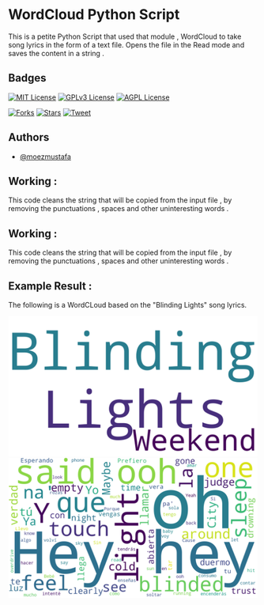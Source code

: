
# WordCloud Python Script

This is a petite Python Script that used that module , WordCloud
to take song lyrics in the form of a text file. Opens the file in 
the Read mode and saves the content in a string .






## Badges


[![MIT License](https://img.shields.io/github/issues/moezmustafa/WhatsApp-Clone-in-Cpp)](https://github.com/tterb/atomic-design-ui/blob/master/LICENSEs)
[![GPLv3 License](https://img.shields.io/badge/License-GPL%20v3-yellow.svg)](https://opensource.org/licenses/)
[![AGPL License](https://img.shields.io/badge/license-AGPL-blue.svg)](http://www.gnu.org/licenses/agpl-3.0)

[![Forks](https://img.shields.io/github/forks/moezmustafa/WhatsApp-Clone-in-Cpp)]()
[![Stars](https://img.shields.io/github/stars/moezmustafa/WhatsApp-Clone-in-Cpp)]()
[![Tweet](https://img.shields.io/twitter/url?url=https%3A%2F%2Fgithub.com%2Fmoezmustafa%2FWhatsApp-Clone-in-Cpp)]()

## Authors

- [@moezmustafa](https://www.github.com/moezmustafa)


## Working :

This code cleans the string that will be copied from the 
input file , by removing the punctuations , spaces and other 
uninteresting words .






## Working :

This code cleans the string that will be copied from the 
input file , by removing the punctuations , spaces and other 
uninteresting words .






## Example Result :
The following is a WordCLoud based on the "Blinding Lights" song lyrics.

![](images/wordcloud(1).png)
![](images/wordcloud.png)
